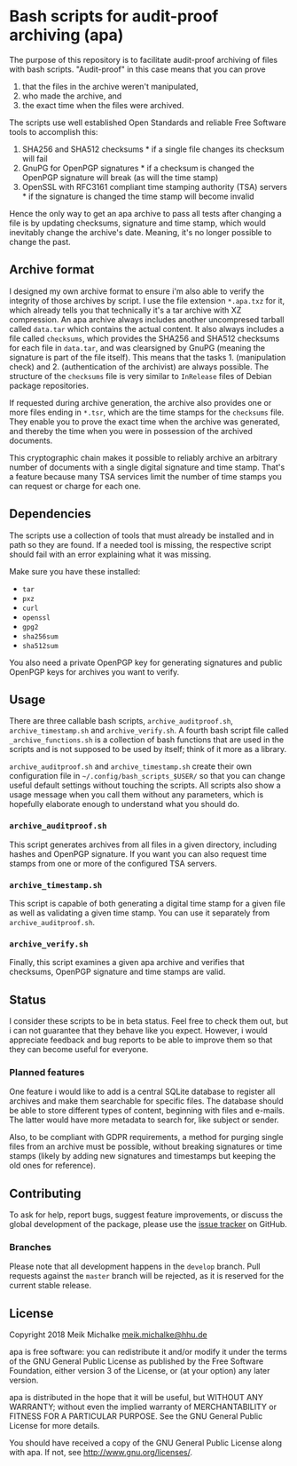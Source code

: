 # Bash scripts for audit-proof archiving (apa)

The purpose of this repository is to facilitate audit-proof archiving of files with bash scripts.
"Audit-proof" in this case means that you can prove

  1. that the files in the archive weren't manipulated,
  2. who made the archive, and
  3. the exact time when the files were archived.

The scripts use well established Open Standards and reliable Free Software tools to accomplish this:

  1. SHA256 and SHA512 checksums
    * if a single file changes its checksum will fail
  2. GnuPG for OpenPGP signatures
    * if a checksum is changed the OpenPGP signature will break (as will the time stamp)
  3. OpenSSL with RFC3161 compliant time stamping authority (TSA) servers
    * if the signature is changed the time stamp will become invalid

Hence the only way to get an apa archive to pass all tests after changing a file is by updating checksums, signature and time stamp,
which would inevitably change the archive's date. Meaning, it's no longer possible to change the past.

## Archive format

I designed my own archive format to ensure i'm also able to verify the integrity of those archives by script.
I use the file extension `*.apa.txz` for it, which already tells you that technically it's a tar archive with XZ compression.
An apa archive always includes another uncompresed tarball called `data.tar` which contains the actual content.
It also always includes a file called `checksums`, which provides the SHA256 and SHA512 checksums for each file in `data.tar`,
and was clearsigned by GnuPG (meaning the signature is part of the file itself). This means that the tasks 1. (manipulation check)
and 2. (authentication of the archivist) are always possible. The structure of the `checksums` file is very similar to `InRelease` files of Debian package repositories.

If requested during archive generation, the archive also provides one or more files ending in `*.tsr`, which are the time stamps for the `checksums` file.
They enable you to prove the exact time when the archive was generated, and thereby the time when you were in possession of the archived documents.

This cryptographic chain makes it possible to reliably archive an arbitrary number of documents with a single digital signature and time stamp.
That's a feature because many TSA services limit the number of time stamps you can request or charge for each one.

## Dependencies

The scripts use a collection of tools that must already be installed and in path so they are found.
If a needed tool is missing, the respective script should fail with an error explaining what it was missing.

Make sure you have these installed:

 * `tar`
 * `pxz`
 * `curl`
 * `openssl`
 * `gpg2`
 * `sha256sum`
 * `sha512sum`

You also need a private OpenPGP key for generating signatures and public OpenPGP keys for archives you want to verify.

## Usage

There are three callable bash scripts, `archive_auditproof.sh`, `archive_timestamp.sh` and `archive_verify.sh`. A fourth bash script file called `_archive_functions.sh` is a collection of bash functions that are used in the scripts and is not supposed to be used by itself; think of it more as a library.

`archive_auditproof.sh` and `archive_timestamp.sh` create their own configuration file in `~/.config/bash_scripts_$USER/` so that you can change useful default settings without touching the scripts.
All scripts also show a usage message when you call them without any parameters, which is hopefully elaborate enough to understand what you should do.

### `archive_auditproof.sh`

This script generates archives from all files in a given directory, including hashes and OpenPGP signature. If you want you can also request time stamps from one or more of the configured TSA servers.

### `archive_timestamp.sh`

This script is capable of both generating a digital time stamp for a given file as well as validating a given time stamp. You can use it separately from `archive_auditproof.sh`.

### `archive_verify.sh`

Finally, this script examines a given apa archive and verifies that checksums, OpenPGP signature and time stamps are valid.

## Status

I consider these scripts to be in beta status. Feel free to check them out, but i can not guarantee that they behave like you expect.
However, i would appreciate feedback and bug reports to be able to improve them so that they can become useful for everyone.

### Planned features

One feature i would like to add is a central SQLite database to register all archives and make them searchable for specific files.
The database should be able to store different types of content, beginning with files and e-mails.
The latter would have more metadata to search for, like subject or sender.

Also, to be compliant with GDPR requirements, a method for purging single files from an archive must be possible, without breaking signatures or time stamps
(likely by adding new signatures and timestamps but keeping the old ones for reference).

## Contributing

To ask for help, report bugs, suggest feature improvements, or discuss the global
development of the package, please use the [issue tracker](https://github.com/unDocUMeantIt/apa/issues) on GitHub.

### Branches

Please note that all development happens in the `develop` branch. Pull requests against the `master`
branch will be rejected, as it is reserved for the current stable release.

## License

Copyright 2018 Meik Michalke <meik.michalke@hhu.de>

apa is free software: you can redistribute it and/or modify
it under the terms of the GNU General Public License as published by
the Free Software Foundation, either version 3 of the License, or
(at your option) any later version.

apa is distributed in the hope that it will be useful,
but WITHOUT ANY WARRANTY; without even the implied warranty of
MERCHANTABILITY or FITNESS FOR A PARTICULAR PURPOSE.  See the
GNU General Public License for more details.

You should have received a copy of the GNU General Public License
along with apa.  If not, see <http://www.gnu.org/licenses/>.
